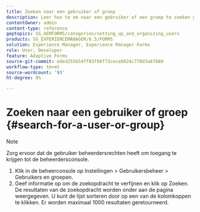 ```yaml
---
title: Zoeken naar een gebruiker of groep
description: Leer hoe te om naar een gebruiker of een groep te zoeken gebruikend de montages van het Beheer van de Gebruiker in de beleidsconsole.
contentOwner: admin
content-type: reference
geptopics: SG_AEMFORMS/categories/setting_up_and_organizing_users
products: SG_EXPERIENCEMANAGER/6.5/FORMS
solution: Experience Manager, Experience Manager Forms
role: User, Developer
feature: Adaptive Forms
source-git-commit: eded255b54ff83f60f73cece8824c778d3a87680
workflow-type: tm+mt
source-wordcount: '93'
ht-degree: 0%

---
```


# Zoeken naar een gebruiker of groep {#search-for-a-user-or-group}

>[!NOTE]
> 
> Zorg ervoor dat de gebruiker beheerdersrechten heeft om toegang te krijgen tot de beheerdersconsole.

1. Klik in de beheerconsole op Instellingen > Gebruikersbeheer > Gebruikers en groepen.
1. Geef informatie op om de zoekopdracht te verfijnen en klik op Zoeken. De resultaten van de zoekopdracht worden onder aan de pagina weergegeven. U kunt de lijst sorteren door op een van de kolomkoppen te klikken. Er worden maximaal 1000 resultaten geretourneerd.
